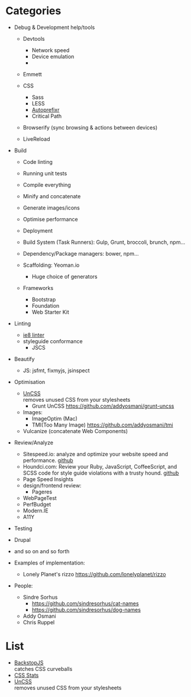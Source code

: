 # Categories

* Debug & Development help/tools
  * Devtools
    * Network speed
    * Device emulation
    * 
  * Emmett
  * CSS
    * Sass
    * LESS
    * [Autoprefixr](https://github.com/postcss/autoprefixer)
    * Critical Path


  * Browserify (sync browsing & actions between devices)
  * LiveReload

* Build
  * Code linting
  * Running unit tests
  * Compile everything
  * Minify and concatenate
  * Generate images/icons
  * Optimise performance
  * Deployment

  * Build System (Task Runners): Gulp, Grunt, broccoli, brunch, npm…
  * Dependency/Package managers: bower, npm…
  * Scaffolding: Yeoman.io
    * Huge choice of generators

  * Frameworks
    * Bootstrap
    * Foundation
    * Web Starter Kit

* Linting
  * [ie8 linter](https://github.com/israelidanny/ie8linter)
  * styleguide conformance
    * JSCS

* Beautify
  * JS: jsfmt, fixmyjs, jsinspect


* Optimisation
  * [UnCSS](https://github.com/giakki/uncss)  
removes unused CSS from your stylesheets
    * Grunt UnCSS https://github.com/addyosmani/grunt-uncss
  * Images:
    * ImageOptim (Mac)
    * TMI(Too Many Image) https://github.com/addyosmani/tmi
  * Vulcanize (concatenate Web Components)


* Review/Analyze
  * Sitespeed.io: analyze and optimize your website speed and performance. [github](https://github.com/sitespeedio/sitespeed.io)
  * Houndci.com: Review your Ruby, JavaScript, CoffeeScript, and SCSS code for style guide violations with a trusty hound. [github](https://github.com/thoughtbot/hound)
  * Page Speed Insights
  * design/frontend review:
    * Pageres
  * WebPageTest
  * PerfBudget
  * Modern.IE
  * A11Y 



* Testing

* Drupal


* and so on and so forth

* Examples of implementation:
  * Lonely Planet's rizzo https://github.com/lonelyplanet/rizzo


* People:
  * Sindre Sorhus
    * https://github.com/sindresorhus/cat-names
    * https://github.com/sindresorhus/dog-names
  * Addy Osmani
  * Chris Ruppel






# List


* [BackstopJS](https://github.com/garris/BackstopJS)  
catches CSS curveballs
* [CSS Stats](https://github.com/cssstats/cssstats)
* [UnCSS](https://github.com/giakki/uncss)  
removes unused CSS from your stylesheets

